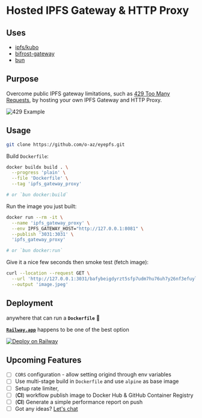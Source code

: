 # Hosted IPFS Gateway & HTTP Proxy

## Uses

- [ipfs/kubo](https://github.com/ipfs/kubo)
- [bifrost-gateway](https://github.com/ipfs/bifrost-gateway)
- [bun](https://bun.sh/)

## Purpose

Overcome public IPFS gateway limitations, such as [429 Too Many Requests](https://developer.mozilla.org/en-US/docs/Web/HTTP/Status/429), by hosting your own IPFS Gateway and HTTP Proxy.

![429 Example](https://github-production-user-asset-6210df.s3.amazonaws.com/23618431/261382276-f08af99b-fad0-4076-afbf-91d41b428147.png)

## Usage

```sh
git clone https://github.com/o-az/eyepfs.git
```

Build `Dockerfile`:

```sh
docker buildx build . \
  --progress 'plain' \
  --file 'Dockerfile' \
  --tag 'ipfs_gateway_proxy'

# or `bun docker:build`
```

Run the image you just built:

```sh
docker run --rm -it \
  --name 'ipfs_gateway_proxy' \
  --env IPFS_GATEWAY_HOST="http://127.0.0.1:8081" \
  --publish '3031:3031' \
  'ipfs_gateway_proxy'

# or `bun docker:run`
```

Give it a nice few seconds then smoke test (fetch image):

```sh
curl --location --request GET \
  --url 'http://127.0.0.1:3031/bafybeigdyrzt5sfp7udm7hu76uh7y26nf3efuylqabf3oclgtqy55fbzdi' \
  --output 'image.jpeg'
```

## Deployment

anywhere that can run a **`Dockerfile`** 🐳

[**`Railway.app`**](https://railway.app/) happens to be one of the best option

[![Deploy on Railway](https://railway.app/button.svg)](https://railway.app/template/PhPjgz?referralCode=eD4laT)

## Upcoming Features

- [ ] `CORS` configuration - allow setting origind through env variables
- [ ] Use multi-stage build in `Dockerfile` and use `alpine` as base image
- [ ] Setup rate limiter,
- [ ] (**CI**) workflow publish image to Docker Hub & GitHub Container Registry
- [ ] (**CI**) Generate a simple performance report on push
- [ ] Got any ideas? [Let's chat](https://github.com/o-az/eyepfs/issues/new)
